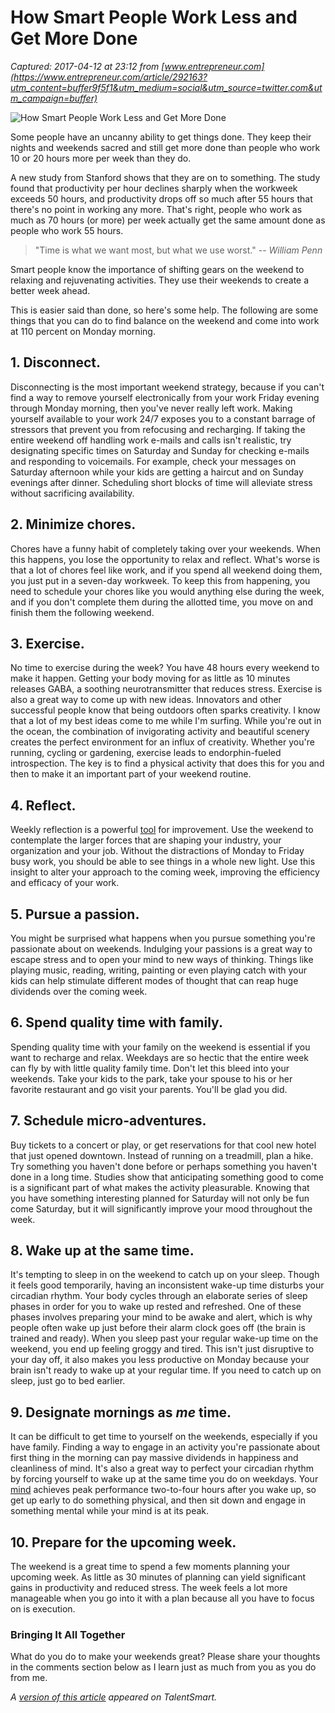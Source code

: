 # How Smart People Work Less and Get More Done

_Captured: 2017-04-12 at 23:12 from [www.entrepreneur.com](https://www.entrepreneur.com/article/292163?utm_content=buffer9f5f1&utm_medium=social&utm_source=twitter.com&utm_campaign=buffer)_

![How Smart People Work Less and Get More Done](https://assets.entrepreneur.com/content/16x9/822/20161012125553-shutterstock-226495159.jpeg)

Some people have an uncanny ability to get things done. They keep their nights and weekends sacred and still get more done than people who work 10 or 20 hours more per week than they do.

A new study from Stanford shows that they are on to something. The study found that productivity per hour declines sharply when the workweek exceeds 50 hours, and productivity drops off so much after 55 hours that there's no point in working any more. That's right, people who work as much as 70 hours (or more) per week actually get the same amount done as people who work 55 hours.

> "Time is what we want most, but what we use worst." \-- _William Penn_

Smart people know the importance of shifting gears on the weekend to relaxing and rejuvenating activities. They use their weekends to create a better week ahead.

This is easier said than done, so here's some help. The following are some things that you can do to find balance on the weekend and come into work at 110 percent on Monday morning.

## **1\. Disconnect.**

Disconnecting is the most important weekend strategy, because if you can't find a way to remove yourself electronically from your work Friday evening through Monday morning, then you've never really left work. Making yourself available to your work 24/7 exposes you to a constant barrage of stressors that prevent you from refocusing and recharging. If taking the entire weekend off handling work e-mails and calls isn't realistic, try designating specific times on Saturday and Sunday for checking e-mails and responding to voicemails. For example, check your messages on Saturday afternoon while your kids are getting a haircut and on Sunday evenings after dinner. Scheduling short blocks of time will alleviate stress without sacrificing availability.

## **2\. Minimize chores.**

Chores have a funny habit of completely taking over your weekends. When this happens, you lose the opportunity to relax and reflect. What's worse is that a lot of chores feel like work, and if you spend all weekend doing them, you just put in a seven-day workweek. To keep this from happening, you need to schedule your chores like you would anything else during the week, and if you don't complete them during the allotted time, you move on and finish them the following weekend.

## **3\. Exercise.**

No time to exercise during the week? You have 48 hours every weekend to make it happen. Getting your body moving for as little as 10 minutes releases GABA, a soothing neurotransmitter that reduces stress. Exercise is also a great way to come up with new ideas. Innovators and other successful people know that being outdoors often sparks creativity. I know that a lot of my best ideas come to me while I'm surfing. While you're out in the ocean, the combination of invigorating activity and beautiful scenery creates the perfect environment for an influx of creativity. Whether you're running, cycling or gardening, exercise leads to endorphin-fueled introspection. The key is to find a physical activity that does this for you and then to make it an important part of your weekend routine.

## **4\. Reflect.**

Weekly reflection is a powerful [tool](http://www.talentsmart.com/products/) for improvement. Use the weekend to contemplate the larger forces that are shaping your industry, your organization and your job. Without the distractions of Monday to Friday busy work, you should be able to see things in a whole new light. Use this insight to alter your approach to the coming week, improving the efficiency and efficacy of your work.

## **5\. Pursue a passion.**

You might be surprised what happens when you pursue something you're passionate about on weekends. Indulging your passions is a great way to escape stress and to open your mind to new ways of thinking. Things like playing music, reading, writing, painting or even playing catch with your kids can help stimulate different modes of thought that can reap huge dividends over the coming week.

## **6\. Spend quality time with family.**

Spending quality time with your family on the weekend is essential if you want to recharge and relax. Weekdays are so hectic that the entire week can fly by with little quality family time. Don't let this bleed into your weekends. Take your kids to the park, take your spouse to his or her favorite restaurant and go visit your parents. You'll be glad you did.

## **7\. Schedule micro-adventures.**

Buy tickets to a concert or play, or get reservations for that cool new hotel that just opened downtown. Instead of running on a treadmill, plan a hike. Try something you haven't done before or perhaps something you haven't done in a long time. Studies show that anticipating something good to come is a significant part of what makes the activity pleasurable. Knowing that you have something interesting planned for Saturday will not only be fun come Saturday, but it will significantly improve your mood throughout the week.

## **8\. Wake up at the same time.**

It's tempting to sleep in on the weekend to catch up on your sleep. Though it feels good temporarily, having an inconsistent wake-up time disturbs your circadian rhythm. Your body cycles through an elaborate series of sleep phases in order for you to wake up rested and refreshed. One of these phases involves preparing your mind to be awake and alert, which is why people often wake up just before their alarm clock goes off (the brain is trained and ready). When you sleep past your regular wake-up time on the weekend, you end up feeling groggy and tired. This isn't just disruptive to your day off, it also makes you less productive on Monday because your brain isn't ready to wake up at your regular time. If you need to catch up on sleep, just go to bed earlier.

## **9\. Designate mornings as _me_ time.**

It can be difficult to get time to yourself on the weekends, especially if you have family. Finding a way to engage in an activity you're passionate about first thing in the morning can pay massive dividends in happiness and cleanliness of mind. It's also a great way to perfect your circadian rhythm by forcing yourself to wake up at the same time you do on weekdays. Your [mind](http://www.talentsmart.com/about/emotional-intelligence.php) achieves peak performance two-to-four hours after you wake up, so get up early to do something physical, and then sit down and engage in something mental while your mind is at its peak.

## **10\. Prepare for the upcoming week.**

The weekend is a great time to spend a few moments planning your upcoming week. As little as 30 minutes of planning can yield significant gains in productivity and reduced stress. The week feels a lot more manageable when you go into it with a plan because all you have to focus on is execution.

### **Bringing It All Together**

What do you do to make your weekends great? Please share your thoughts in the comments section below as I learn just as much from you as you do from me.

_A [version of this article](http://www.talent-smart.net/How-Smart-People-Work-Less-and-Get-More-Done.php) appeared on TalentSmart._
